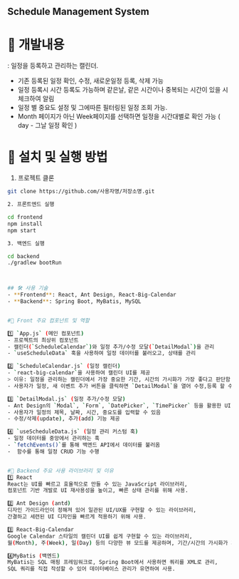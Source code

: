 ## Schedule Management System



# 📅 개발내용 
: 일정을 등록하고 관리하는 캘린더.
- 기존 등록된 일정 확인, 수정, 새로운일정 등록, 삭제 가능
- 일정 등록시 시간 등록도 가능하며 같은날, 같은 시간이나 중복되는 시간이 있을 시 체크하여 알림
- 일정 별 중요도 설정 및 그에따른 필터링된 일정 조회 가능.
- Month 페이지가 아닌 Week페이지를 선택하면 일정을 시간대별로 확인 가능 ( day - 그날 일정 확인 )



# 🚀 설치 및 실행 방법
1. 프로젝트 클론
```bash
git clone https://github.com/사용자명/저장소명.git

2. 프론트엔드 실행

cd frontend
npm install
npm start

3. 백엔드 실행

cd backend
./gradlew bootRun



## 🛠 사용 기술
- **Frontend**: React, Ant Design, React-Big-Calendar
- **Backend**: Spring Boot, MyBatis, MySQL


#📌 Front 주요 컴포넌트 및 역할

1️⃣ `App.js` (메인 컴포넌트)
- 프로젝트의 최상위 컴포넌트
- 캘린더(`ScheduleCalendar`)와 일정 추가/수정 모달(`DetailModal`)을 관리
- `useScheduleData` 훅을 사용하여 일정 데이터를 불러오고, 상태를 관리

2️⃣ `ScheduleCalendar.js` (일정 캘린더)
- `react-big-calendar`을 사용하여 캘린더 UI를 제공
> 이유: 일정을 관리하는 캘린더에서 가장 중요한 기간, 시간의 가시화가 가장 좋다고 판단함
- 사용자가 일정, 새 이벤트 추가 버튼을 클릭하면 `DetailModal`을 열어 수정,등록 할 수 있음

3️⃣ `DetailModal.js` (일정 추가/수정 모달)
- Ant Design의 `Modal`, `Form`, `DatePicker`, `TimePicker` 등을 활용한 UI 제공
- 사용자가 일정의 제목, 날짜, 시간, 중요도를 입력할 수 있음
- 수정/삭제(update), 추가(add) 기능 제공

4️⃣ `useScheduleData.js` (일정 관리 커스텀 훅)
- 일정 데이터를 중앙에서 관리하는 훅
- `fetchEvents()`를 통해 백엔드 API에서 데이터를 불러옴
-  함수를 통해 일정 CRUD 기능 수행


#📌 Backend 주요 사용 라이브러리 및 이유
1️⃣ React
React는 UI를 빠르고 효율적으로 만들 수 있는 JavaScript 라이브러리,
컴포넌트 기반 개발로 UI 재사용성을 높이고, 빠른 상태 관리를 위해 사용.

2️⃣ Ant Design (antd)
디자인 가이드라인이 정해져 있어 일관된 UI/UX를 구현할 수 있는 라이브러리,
간결하고 세련된 UI 디자인을 빠르게 적용하기 위해 사용.

3️⃣ React-Big-Calendar
Google Calendar 스타일의 캘린더 UI를 쉽게 구현할 수 있는 라이브러리,
월(Month), 주(Week), 일(Day) 등의 다양한 뷰 모드를 제공하며, 기간/시간의 가시화가 가장 뛰어나 사용.

4️⃣MyBatis (백엔드)
MyBatis는 SQL 매핑 프레임워크로, Spring Boot에서 사용하면 쿼리를 XML로 관리,
SQL 쿼리를 직접 작성할 수 있어 데이터베이스 관리가 유연하여 사용.



